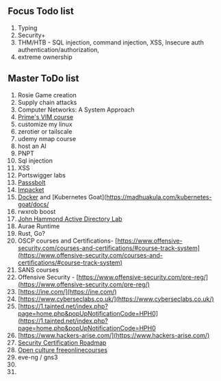## Focus Todo list
1. Typing
2. Security+
3. THM/HTB - SQL injection, command injection, XSS, Insecure auth authentication/authorization, 
5. extreme ownership


## Master ToDo list
1. Rosie Game creation
2. Supply chain attacks
3. Computer Networks: A System Approach
4. [Prime's VIM course](https://frontendmasters.com/courses/vim-fundamentals/)
5. customize my linux 
6. zerotier or tailscale
7. udemy nmap course
8. host an AI
9. PNPT
10. Sql injection
11. XSS
12. Portswigger labs
13. [Passsbolt](https://www.passbolt.com/ce/ubuntu)
14. [Impacket](https://latesthackingnews.com/2023/05/22/impacket-cheatsheet-for-penetration-testers/#amp_tf=From%20%251%24s&aoh=16851841473163&csi=0&referrer=https%3A%2F%2Fwww.google.com&ampshare=https%3A%2F%2Flatesthackingnews.com%2F2023%2F05%2F22%2Fimpacket-cheatsheet-for-penetration-testers)
15. [Docker](https://docker-curriculum.com/#introduction) and [Kubernetes Goat](https://madhuakula.com/kubernetes-goat/docs/
16. rwxrob boost
17. [John Hammond Active Directory Lab](https://www.youtube.com/playlist?list=PL1H1sBF1VAKVoU6Q2u7BBGPsnkn-rajlp)
18. Aurae Runtime
19. Rust, Go?
20. OSCP courses and Certifications- [https://www.offensive-security.com/courses-and-certifications/#course-track-system](https://www.offensive-security.com/courses-and-certifications/#course-track-system)    
21. SANS courses
22. Offensive Security - [https://www.offensive-security.com/pre-reg/](https://www.offensive-security.com/pre-reg/)  
23. [https://ine.com/](https://ine.com/)  
24. [https://www.cyberseclabs.co.uk/](https://www.cyberseclabs.co.uk/)  
25. [https://1.tainted.net/index.php?page=home.php&popUpNotificationCode=HPH0](https://1.tainted.net/index.php?page=home.php&popUpNotificationCode=HPH0
26. [https://www.hackers-arise.com/](https://www.hackers-arise.com/)
27. [Security Certification Roadmap](https://pauljerimy.com/security-certification-roadmap/)
28. [Open culture freeonlinecourses](https://www.openculture.com/freeonlinecourses)
29. eve-ng / gns3
30. 
31. 